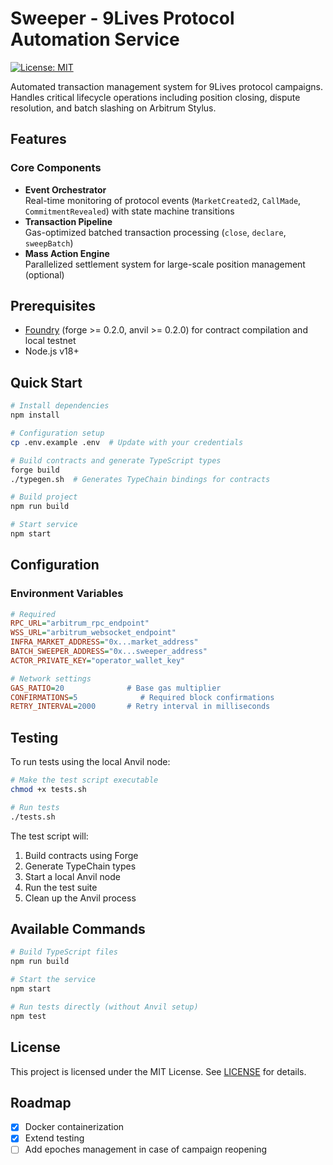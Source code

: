 # Sweeper - 9Lives Protocol Automation Service

[![License: MIT](https://img.shields.io/badge/License-MIT-blue.svg)](./LICENSE)

Automated transaction management system for 9Lives protocol campaigns. Handles critical lifecycle operations including position closing, dispute resolution, and batch slashing on Arbitrum Stylus.

## Features

### Core Components

- **Event Orchestrator**  
  Real-time monitoring of protocol events (`MarketCreated2`, `CallMade`, `CommitmentRevealed`) with state machine transitions
- **Transaction Pipeline**  
  Gas-optimized batched transaction processing (`close`, `declare`, `sweepBatch`)
- **Mass Action Engine**  
  Parallelized settlement system for large-scale position management (optional)

## Prerequisites

- [Foundry](https://book.getfoundry.sh/) (forge >= 0.2.0, anvil >= 0.2.0) for contract compilation and local testnet
- Node.js v18+

## Quick Start

```bash
# Install dependencies
npm install

# Configuration setup
cp .env.example .env  # Update with your credentials

# Build contracts and generate TypeScript types
forge build
./typegen.sh  # Generates TypeChain bindings for contracts

# Build project
npm run build

# Start service
npm start
```

## Configuration

### Environment Variables

```ini
# Required
RPC_URL="arbitrum_rpc_endpoint"
WSS_URL="arbitrum_websocket_endpoint"
INFRA_MARKET_ADDRESS="0x...market_address"
BATCH_SWEEPER_ADDRESS="0x...sweeper_address"
ACTOR_PRIVATE_KEY="operator_wallet_key"

# Network settings
GAS_RATIO=20              # Base gas multiplier
CONFIRMATIONS=5              # Required block confirmations
RETRY_INTERVAL=2000       # Retry interval in milliseconds
```

## Testing

To run tests using the local Anvil node:

```bash
# Make the test script executable
chmod +x tests.sh

# Run tests
./tests.sh
```

The test script will:

1. Build contracts using Forge
2. Generate TypeChain types
3. Start a local Anvil node
4. Run the test suite
5. Clean up the Anvil process

## Available Commands

```bash
# Build TypeScript files
npm run build

# Start the service
npm start

# Run tests directly (without Anvil setup)
npm test
```

## License

This project is licensed under the MIT License. See [LICENSE](./LICENSE) for details.

## Roadmap

- [x] Docker containerization
- [x] Extend testing
- [ ] Add epoches management in case of campaign reopening
